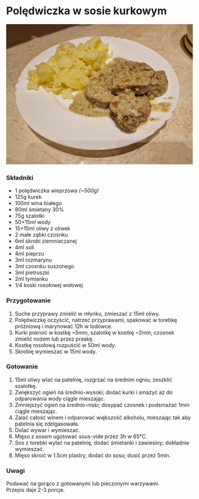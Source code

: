 # Polędwiczka w sosie kurkowym

![Zdjęcie dania](Poledwiczka_w_sosie_kurkowym.jpg)

### Składniki
- 1 polędwiczka wieprzowa *(~500g)*
- 125g kurek
- 100ml wina białego
- 80ml śmietany 30%
- 75g szalotki
- 50+15ml wody
- 15+15ml oliwy z oliwek
- 2 małe ząbki czosnku
- 6ml skrobi ziemniaczanej
- 4ml soli
- 4ml pieprzu
- 3ml rozmarynu
- 3ml czosnku suszonego
- 3ml pietruszki
- 2ml tymianku
- 1/4 koski rosołowej wołowej

### Przygotowanie
1. Suche przyprawy zmielić w młynku, zmieszać z 15ml oliwy.
2. Polędwiczkę oczyścić, natrzeć przyprawami, spakować w torebkę próżniową i marynować 12h w lodówce.
3. Kurki pokroić w kostkę ~5mm, szalotkę w kostkę ~2mm, czosnek zmielić nożem lub przez praskę.
4. Kostkę rosołową rozpuścić w 50ml wody.
5. Skrobię wymieszać w 15ml wody.

### Gotowanie
1. 15ml oliwy wlać na patelnię, rozgrzać na średnim ogniu; zeszklić szalotkę.
2. Zwiększyć ogień na średnio-wysoki; dodać kurki i smażyć aż do odparowania wody ciągle mieszając.
3. Zmniejszyć ogień na średnio-niski; dosypać czosnek i podsmażać 1min ciągle mieszając.
4. Zalać całość winem i odparować większość alkoholu, mieszając tak aby patelnia się zdelgasowała.
5. Dolać wywar i wymieszać.
6. Mięso z sosem ugotować sous-vide przez 3h w 65°C.
7. Sos z torebki wylać na patelnię, dodać śmietanki i zawiesiny; dokładnie wymieszać.
8. Mięso skroić w 1.5cm plastry, dodać do sosu; dusić przez 5min.

### Uwagi
Podawać na gorąco z gotowanymi lub pieczonymi warzywami.\
Przepis daje 2-3 porcje.
